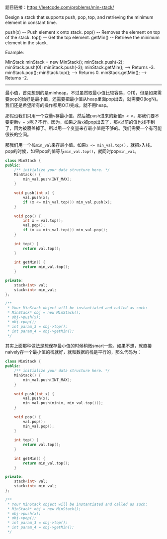 题目链接：https://leetcode.com/problems/min-stack/

Design a stack that supports push, pop, top, and retrieving the minimum element in constant time.

push(x) -- Push element x onto stack.
pop() -- Removes the element on top of the stack.
top() -- Get the top element.
getMin() -- Retrieve the minimum element in the stack.
 

Example:

MinStack minStack = new MinStack();
minStack.push(-2);
minStack.push(0);
minStack.push(-3);
minStack.getMin();   --> Returns -3.
minStack.pop();
minStack.top();      --> Returns 0.
minStack.getMin();   --> Returns -2.

---

最小值，首先想到的是minheap。不过虽然取最小值比较容易，O(1)，但是如果需要pop的恰好是最小值，还需要把最小值从heap里面pop出去，就需要O(logN)。我们还是希望所有的操作都用O(1)完成。就不用heap。

那假设我们只用一个变量`v`存最小值，然后被push进来的新值`x < v`，那我们要不要更新`v = x`呢？不行。因为，如果之后`x`被pop出去了，那`v`以前的值也找不到了，因为被覆盖掉了。所以用一个变量来存最小值是不够的。我们需要一个有可能很长的空间。

那我们用一个栈`min_val`来存最小值。如果`x <= min_val.top()`，就把`x`入栈。pop的时候，如果pop的值等与`min_val.top()`，就同时pop`min_val`。

```cpp
class MinStack {
public:
    /** initialize your data structure here. */
    MinStack() {
        min_val.push(INT_MAX);        
    }
    
    void push(int x) {
        val.push(x);
        if (x <= min_val.top()) min_val.push(x);         
    }
    
    void pop() {
        int x = val.top(); 
        val.pop();
        if (x == min_val.top()) min_val.pop();    
    }
    
    int top() {
        return val.top();    
    }
    
    int getMin() {
        return min_val.top();
    }

private:
    stack<int> val;
    stack<int> min_val; 
};

/**
 * Your MinStack object will be instantiated and called as such:
 * MinStack* obj = new MinStack();
 * obj->push(x);
 * obj->pop();
 * int param_3 = obj->top();
 * int param_4 = obj->getMin();
 */
```
其实上面那种做法是想保存最小值的时候稍微smart一些。如果不想，就直接naively存一个最小值的栈就好，就和数据的栈是平行的，那么代码为：

```cpp
class MinStack {
public:
    /** initialize your data structure here. */
    MinStack() {
        min_val.push(INT_MAX);        
    }
    
    void push(int x) {
        val.push(x);
        min_val.push(min(x, min_val.top()));         
    }
    
    void pop() {
        val.pop();
        min_val.pop();    
    }
    
    int top() {
        return val.top();    
    }
    
    int getMin() {
        return min_val.top();
    }

private:
    stack<int> val;
    stack<int> min_val; 
};

/**
 * Your MinStack object will be instantiated and called as such:
 * MinStack* obj = new MinStack();
 * obj->push(x);
 * obj->pop();
 * int param_3 = obj->top();
 * int param_4 = obj->getMin();
 */
 ```

